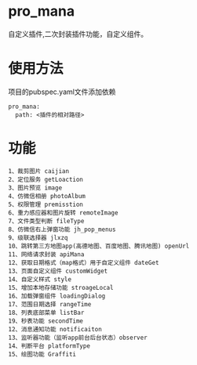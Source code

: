 # pro_mana

自定义插件,二次封装插件功能，自定义组件。

# 使用方法

项目的pubspec.yaml文件添加依赖

    pro_mana:
      path: <插件的相对路径>

# 功能
    1、裁剪图片 caijian
    2、定位服务 getLoaction
    3、图片预览 image
    4、仿微信相册 photoAlbum
    5、权限管理 premisstion
    6、重力感应器和图片旋转 remoteImage
    7、文件类型判断 fileType
    8、仿微信右上弹窗功能 jh_pop_menus
    9、级联选择器 jlxzq
    10、跳转第三方地图app(高德地图、百度地图、腾讯地图) openUrl
    11、网络请求封装 apiMana
    12、获取日期格式（map格式）用于自定义组件 dateGet
    13、页面自定义组件 customWidget
    14、自定义样式 style
    15、增加本地存储功能 stroageLocal
    16、加载弹窗组件 loadingDialog
    17、范围日期选择 rangeTime
    18、列表底部菜单 listBar
    19、秒表功能 secondTime
    12、消息通知功能 notificaiton
    13、监听器功能（监听app前台后台状态）observer
    14、判断平台 platformType
    15、绘图功能 Graffiti